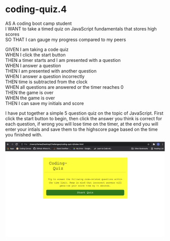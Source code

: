 # coding-quiz.4
AS A coding boot camp student\
I WANT to take a timed quiz on JavaScript fundamentals that stores high scores\
SO THAT I can gauge my progress compared to my peers


GIVEN I am taking a code quiz\
WHEN I click the start button\
THEN a timer starts and I am presented with a question\
WHEN I answer a question\
THEN I am presented with another question\
WHEN I answer a question incorrectly\
THEN time is subtracted from the clock\
WHEN all questions are answered or the timer reaches 0\
THEN the game is over\
WHEN the game is over\
THEN I can save my initials and score

I have put together a simple 5 question quiz on the topic of JavaScript. First click the start button to begin, then click the answer you think is correct for each question, if wrong you will lose time on the timer, at the end you will enter your intials and save them to the highscore page based on the time you finished with.

![Code Quiz Start Screenshot](./codingquizpic.png)